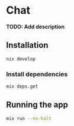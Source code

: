 # Chat

**TODO: Add description**

## Installation

```bash
nix develop
```

### Install dependencies

```bash
mix deps.get
```

## Running the app

```bash
mix run --no-halt
```
